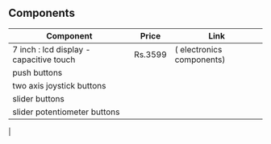 ## Components



| Component | Price | Link | 
|-------|-----------|------|
| 7 inch : lcd display - capacitive touch | Rs.3599 | ( electronics components)|
| push buttons | 
| two axis joystick buttons |
| slider buttons | 
| slider potentiometer buttons | 
| 
